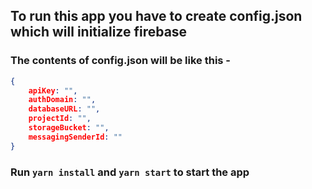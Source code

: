 ## To run this app you have to create config.json which will initialize firebase

### The contents of config.json will be like this - 
```json
{
    apiKey: "",
    authDomain: "",
    databaseURL: "",
    projectId: "",
    storageBucket: "",
    messagingSenderId: ""
}
```

### Run `yarn install` and `yarn start` to start the app
